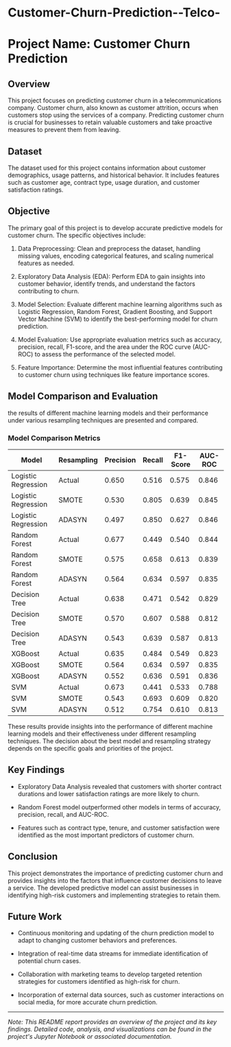 # Customer-Churn-Prediction--Telco-

# Project Name: Customer Churn Prediction

## Overview

This project focuses on predicting customer churn in a telecommunications company. Customer churn, also known as customer attrition, occurs when customers stop using the services of a company. Predicting customer churn is crucial for businesses to retain valuable customers and take proactive measures to prevent them from leaving.

## Dataset

The dataset used for this project contains information about customer demographics, usage patterns, and historical behavior. It includes features such as customer age, contract type, usage duration, and customer satisfaction ratings.

## Objective

The primary goal of this project is to develop accurate predictive models for customer churn. The specific objectives include:

1. Data Preprocessing: Clean and preprocess the dataset, handling missing values, encoding categorical features, and scaling numerical features as needed.

2. Exploratory Data Analysis (EDA): Perform EDA to gain insights into customer behavior, identify trends, and understand the factors contributing to churn.

3. Model Selection: Evaluate different machine learning algorithms such as Logistic Regression, Random Forest, Gradient Boosting, and Support Vector Machine (SVM) to identify the best-performing model for churn prediction.

4. Model Evaluation: Use appropriate evaluation metrics such as accuracy, precision, recall, F1-score, and the area under the ROC curve (AUC-ROC) to assess the performance of the selected model.

5. Feature Importance: Determine the most influential features contributing to customer churn using techniques like feature importance scores.

## Model Comparison and Evaluation

the results of different machine learning models and their performance under various resampling techniques are presented and compared.

### Model Comparison Metrics

| Model               | Resampling | Precision | Recall | F1-Score | AUC-ROC |
|---------------------|------------|-----------|--------|----------|---------|
| Logistic Regression | Actual     | 0.650     | 0.516  | 0.575    | 0.846   |
| Logistic Regression | SMOTE      | 0.530     | 0.805  | 0.639    | 0.845   |
| Logistic Regression | ADASYN     | 0.497     | 0.850  | 0.627    | 0.846   |
| Random Forest       | Actual     | 0.677     | 0.449  | 0.540    | 0.844   |
| Random Forest       | SMOTE      | 0.575     | 0.658  | 0.613    | 0.839   |
| Random Forest       | ADASYN     | 0.564     | 0.634  | 0.597    | 0.835   |
| Decision Tree       | Actual     | 0.638     | 0.471  | 0.542    | 0.829   |
| Decision Tree       | SMOTE      | 0.570     | 0.607  | 0.588    | 0.812   |
| Decision Tree       | ADASYN     | 0.543     | 0.639  | 0.587    | 0.813   |
| XGBoost             | Actual     | 0.635     | 0.484  | 0.549    | 0.823   |
| XGBoost             | SMOTE      | 0.564     | 0.634  | 0.597    | 0.835   |
| XGBoost             | ADASYN     | 0.552     | 0.636  | 0.591    | 0.836   |
| SVM                 | Actual     | 0.673     | 0.441  | 0.533    | 0.788   |
| SVM                 | SMOTE      | 0.543     | 0.693  | 0.609    | 0.820   |
| SVM                 | ADASYN     | 0.512     | 0.754  | 0.610    | 0.813   |

These results provide insights into the performance of different machine learning models and their effectiveness under different resampling techniques. The decision about the best model and resampling strategy depends on the specific goals and priorities of the project.

## Key Findings

- Exploratory Data Analysis revealed that customers with shorter contract durations and lower satisfaction ratings are more likely to churn.

- Random Forest model outperformed other models in terms of accuracy, precision, recall, and AUC-ROC.

- Features such as contract type, tenure, and customer satisfaction were identified as the most important predictors of customer churn.

## Conclusion

This project demonstrates the importance of predicting customer churn and provides insights into the factors that influence customer decisions to leave a service. The developed predictive model can assist businesses in identifying high-risk customers and implementing strategies to retain them.

## Future Work

- Continuous monitoring and updating of the churn prediction model to adapt to changing customer behaviors and preferences.

- Integration of real-time data streams for immediate identification of potential churn cases.

- Collaboration with marketing teams to develop targeted retention strategies for customers identified as high-risk for churn.

- Incorporation of external data sources, such as customer interactions on social media, for more accurate churn prediction.

---

*Note: This README report provides an overview of the project and its key findings. Detailed code, analysis, and visualizations can be found in the project's Jupyter Notebook or associated documentation.*
